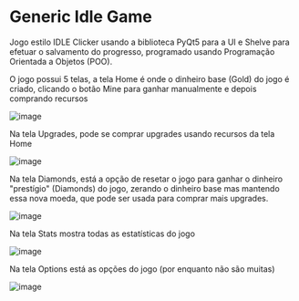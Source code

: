 # Generic Idle Game
Jogo estilo IDLE Clicker usando a biblioteca PyQt5 para a UI e Shelve para efetuar o salvamento do progresso, programado usando Programação Orientada a Objetos (POO).

O jogo possui 5 telas, a tela Home é onde o dinheiro base (Gold) do jogo é criado, clicando o botão Mine para ganhar manualmente e depois comprando recursos

![image](https://user-images.githubusercontent.com/94933775/143152089-e51f54f3-9b54-456a-a48a-1cb234823ed5.png)

Na tela Upgrades, pode se comprar upgrades usando recursos da tela Home

![image](https://user-images.githubusercontent.com/94933775/143152108-f6224454-efa9-4447-85f1-6e814334cc7f.png)

Na tela Diamonds, está a opção de resetar o jogo para ganhar o dinheiro "prestígio" (Diamonds) do jogo, zerando o dinheiro base mas mantendo essa nova moeda, que pode ser usada para comprar mais upgrades.

![image](https://user-images.githubusercontent.com/94933775/143152118-b95b134c-2c0f-417e-8f9a-7134ea35c058.png)

Na tela Stats mostra todas as estatísticas do jogo

![image](https://user-images.githubusercontent.com/94933775/143152138-ca37f7c4-3425-4c6f-980c-8fb8a490415c.png)

Na tela Options está as opções do jogo (por enquanto não são muitas)

![image](https://user-images.githubusercontent.com/94933775/143152173-c197ba00-0871-425d-91b0-a8046033a41d.png)
